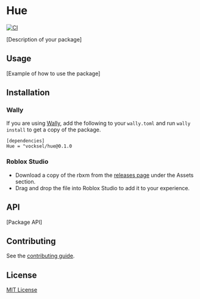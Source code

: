 # Hue

[![CI](https://github.com/vocksel/hue/actions/workflows/ci.yml/badge.svg)](https://github.com/vocksel/hue/actions/workflows/ci.yml)

[Description of your package]

## Usage

[Example of how to use the package]

## Installation

### Wally

If you are using [Wally](https://github.com/UpliftGames/wally), add the following to your `wally.toml` and run `wally install` to get a copy of the package.

```
[dependencies]
Hue = "vocksel/hue@0.1.0
```

### Roblox Studio

* Download a copy of the rbxm from the [releases page](https://github.com/vocksel/hue/releases/latest) under the Assets section.
* Drag and drop the file into Roblox Studio to add it to your experience.

## API

[Package API]

## Contributing

See the [contributing guide](CONTRIBUTING.md).

## License

[MIT License](LICENSE)